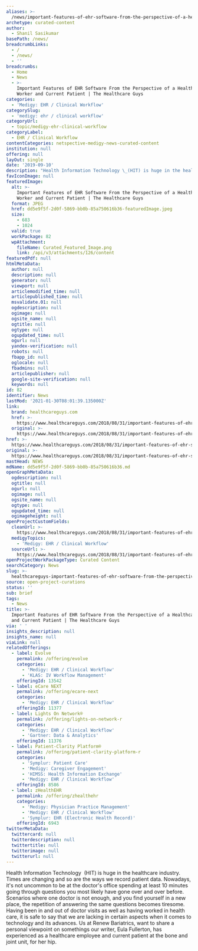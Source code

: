 ```yaml
---
aliases: >-
  /news/important-features-of-ehr-software-from-the-perspective-of-a-healthcare-worker-and-current-patient-the-healthcare-guys
archetype: curated-content
author:
  - Shanil Sasikumar
basePath: /news/
breadcrumbLinks:
  - /
  - /news/
  - ''
breadcrumbs:
  - Home
  - News
  - >-
    Important Features of EHR Software From the Perspective of a Healthcare
    Worker and Current Patient | The Healthcare Guys
categories:
  - 'Medigy: EHR / Clinical Workflow'
categorySlug:
  - 'medigy: ehr / clinical workflow'
categoryUrl:
  - topic/medigy-ehr-clinical-workflow
categoryLabel:
  - EHR / Clinical Workflow
contentCategories: netspective-medigy-news-curated-content
institution: null
offering: null
layOut: single
date: '2019-09-10'
description: "Health Information Technology \_(HIT) is huge in the healthcare industry. Times are changing and so are the ways we record patient data. Nowadays, it's not uncommon to be at the doctor's office spendin"
favIconImage: null
featuredImage:
  alt: >-
    Important Features of EHR Software From the Perspective of a Healthcare
    Worker and Current Patient | The Healthcare Guys
  format: JPEG
  href: dd5e9f5f-2d0f-5869-bb0b-85a750616b36-featuredImage.jpeg
  size:
    - 683
    - 1024
  valid: true
  workPackage: 82
  wpAttachment:
    fileName: Curated_Featured_Image.png
    link: /api/v3/attachments/126/content
featuredPdf: null
htmlMetaData:
  author: null
  description: null
  generator: null
  viewport: null
  articlemodified_time: null
  articlepublished_time: null
  msvalidate.01: null
  ogdescription: null
  ogimage: null
  ogsite_name: null
  ogtitle: null
  ogtype: null
  ogupdated_time: null
  ogurl: null
  yandex-verification: null
  robots: null
  fbapp_id: null
  oglocale: null
  fbadmins: null
  articlepublisher: null
  google-site-verification: null
  keywords: null
id: 82
identifier: News
lastMod: '2021-01-30T08:01:39.135000Z'
link:
  brand: healthcareguys.com
  href: >-
    https://www.healthcareguys.com/2018/08/31/important-features-of-ehr-software-from-the-perspective-of-a-healthcare-worker-and-current-patient/
  original: >-
    https://www.healthcareguys.com/2018/08/31/important-features-of-ehr-software-from-the-perspective-of-a-healthcare-worker-and-current-patient/
href: >-
  https://www.healthcareguys.com/2018/08/31/important-features-of-ehr-software-from-the-perspective-of-a-healthcare-worker-and-current-patient/
original: >-
  https://www.healthcareguys.com/2018/08/31/important-features-of-ehr-software-from-the-perspective-of-a-healthcare-worker-and-current-patient/
mastHead: NEWS
mdName: dd5e9f5f-2d0f-5869-bb0b-85a750616b36.md
openGraphMetaData:
  ogdescription: null
  ogtitle: null
  ogurl: null
  ogimage: null
  ogsite_name: null
  ogtype: null
  ogupdated_time: null
  ogimageheight: null
openProjectCustomFields:
  cleanUrl: >-
    https://www.healthcareguys.com/2018/08/31/important-features-of-ehr-software-from-the-perspective-of-a-healthcare-worker-and-current-patient/
  medigyTopics:
    - 'Medigy: EHR / Clinical Workflow'
  sourceUrl: >-
    https://www.healthcareguys.com/2018/08/31/important-features-of-ehr-software-from-the-perspective-of-a-healthcare-worker-and-current-patient/
openProjectWorkPackageType: Curated Content
searchCategory: News
slug: >-
  healthcareguys-important-features-of-ehr-software-from-the-perspective-of-a-healthcare-worker-and-current-patient-the-healthcare-guys
source: open-project-curations
status: ''
sub: brief
tags:
  - News
title: >-
  Important Features of EHR Software From the Perspective of a Healthcare Worker
  and Current Patient | The Healthcare Guys
via: ' '
insights_description: null
insights_name: null
viaLink: null
relatedOfferings:
  - label: Evolve
    permalink: /offering/evolve
    categories:
      - 'Medigy: EHR / Clinical Workflow'
      - 'KLAS: IV Workflow Management'
    offeringId: 13542
  - label: eCare NEXT
    permalink: /offering/ecare-next
    categories:
      - 'Medigy: EHR / Clinical Workflow'
    offeringId: 11377
  - label: Lights On Network®
    permalink: /offering/lights-on-network-r
    categories:
      - 'Medigy: EHR / Clinical Workflow'
      - 'Gartner: Data & Analytics'
    offeringId: 11376
  - label: Patient-Clarity Platform®
    permalink: /offering/patient-clarity-platform-r
    categories:
      - 'Symplur: Patient Care'
      - 'Medigy: Caregiver Engagement'
      - 'HIMSS: Health Information Exchange'
      - 'Medigy: EHR / Clinical Workflow'
    offeringId: 8586
  - label: zHealthEHR
    permalink: /offering/zhealthehr
    categories:
      - 'Medigy: Physician Practice Management'
      - 'Medigy: EHR / Clinical Workflow'
      - 'Symplur: EHR (Electronic Health Record)'
    offeringId: 6943
twitterMetaData:
  twittercard: null
  twitterdescription: null
  twittertitle: null
  twitterimage: null
  twitterurl: null
---
```

Health Information Technology  (HIT) is huge in the healthcare industry. Times are changing and so are the ways we record patient data. Nowadays, it's not uncommon to be at the doctor's office spending at least 10 minutes going through questions you most likely have gone over and over before. Scenarios where one doctor is not enough, and you find yourself in a new place, the repetition of answering the same questions becomes tiresome. Having been in and out of doctor visits as well as having worked in health care, it is safe to say that we are lacking in certain aspects when it comes to technology and its advances. Us at Renew Bariatrics, want to share a personal viewpoint on somethings our writer, Eula Fullerton, has experienced as a healthcare employee and current patient at the bone and joint unit, for her hip.  